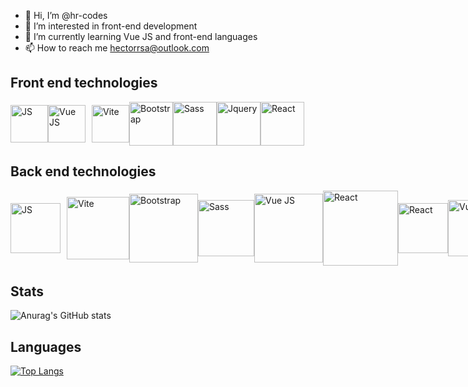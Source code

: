 - 👋 Hi, I’m @hr-codes
- 👀 I’m interested in front-end development
- 🌱 I’m currently learning Vue JS and front-end languages
- 📫 How to reach me hectorrsa@outlook.com

<h2>Front end technologies</h2>

<div style="display: flex; align-items: center;">
  <img 
     src="https://upload.wikimedia.org/wikipedia/commons/thumb/9/99/Unofficial_JavaScript_logo_2.svg/480px-Unofficial_JavaScript_logo_2.svg.png" 
     width="60" 
     title="JS"     
   > 
  <img 
     src="https://vuejs.org/images/logo.png" 
     width="60" 
     title="Vue JS"
   >
  <img 
     src="https://vitejs.dev/logo.svg" 
     width="60" 
     title="Vite"
     style="margin-left: 10px;"
   >
  <img 
     src="https://upload.wikimedia.org/wikipedia/commons/thumb/b/b2/Bootstrap_logo.svg/512px-Bootstrap_logo.svg.png" 
     width="70" 
     title="Bootstrap"
   >
  <img 
     src="https://upload.wikimedia.org/wikipedia/commons/thumb/9/96/Sass_Logo_Color.svg/1280px-Sass_Logo_Color.svg.png" 
     width="70" 
     title="Sass"
   >
  <img 
     src="https://www.joykal.com/wp-content/uploads/2019/09/jquery.png" 
     width="70" 
     title="Jquery"
   >
  <img 
     src="https://upload.wikimedia.org/wikipedia/commons/thumb/a/a7/React-icon.svg/2300px-React-icon.svg.png" 
     width="70" 
     title="React"
   >
</div>


<h2>Back end technologies</h2>

<div style="display: flex; align-items: center;">
  <img 
     src="https://upload.wikimedia.org/wikipedia/commons/thumb/2/27/PHP-logo.svg/2560px-PHP-logo.svg.png" 
     width="80" 
     title="JS"     
   >   
  <img 
     src="https://wallacemaxters.com.br/uploads/lumen.png" 
     width="100" 
     title="Vite"
     style="margin-left: 10px;"
   >
  <img 
     src="https://www.galinhaprogramadora.com.br/wp-content/uploads/2019/05/laravel-logo.png" 
     width="110" 
     title="Bootstrap"
   >
  <img 
     src="https://upload.wikimedia.org/wikipedia/fr/7/73/Cakephp_logo.png" 
     width="90" 
     title="Sass"
   >
  <img 
     src="https://www.vectorlogo.zone/logos/adonisjs/adonisjs-ar21.png" 
     width="110" 
     title="Vue JS"
   >
  <img 
     src="https://expressjs.com/images/express-facebook-share.png" 
     width="120" 
     title="React"
   >
  <img 
     src="https://encrypted-tbn0.gstatic.com/images?q=tbn:ANd9GcS_U3tzLtxZK5NTXGtyAT0SEVDdN42jqZMos_6MsvhWKvqFlPNNsblj2nPeJ0gYiB48ONA&usqp=CAU" 
     width="80" 
     title="React"
   >  
  <img 
     src="https://logospng.org/download/node-js/logo-node-js-1024.png" 
     width="90" 
     title="Vue JS"
   >
</div>

<h2>Stats</h2>

![Anurag's GitHub stats](https://github-readme-stats.vercel.app/api?username=hr-codes&show_icons=true&theme=radical)

<h2>Languages</h2>

[![Top Langs](https://github-readme-stats.vercel.app/api/top-langs/?username=hr-codes&layout=compact)](https://github.com/anuraghazra/github-readme-stats)
<!---
hr-codes/hr-codes is a ✨ special ✨ repository because its `README.md` (this file) appears on your GitHub profile.
You can click the Preview link to take a look at your changes.
--->

